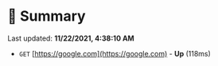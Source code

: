 # 📖 Summary
Last updated: **11/22/2021, 4:38:10 AM**

- `GET` [https://google.com](https://google.com) - **Up** (118ms)
